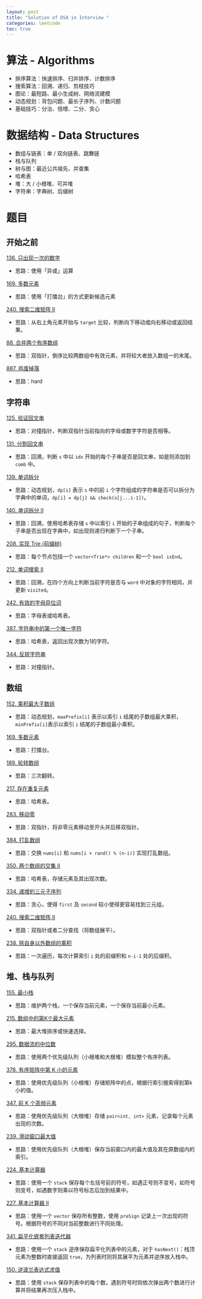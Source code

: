 ```yaml
---
layout: post
title: "Solution of DSA in Interview "
categories: leetcode
toc: true
---
```


# 算法 - Algorithms
- 排序算法：快速排序、归并排序、计数排序
- 搜索算法：回溯、递归、剪枝技巧
- 图论：最短路、最小生成树、网络流建模
- 动态规划：背包问题、最长子序列、计数问题
- 基础技巧：分治、倍增、二分、贪心

# 数据结构 - Data Structures
- 数组与链表：单 / 双向链表、跳舞链
- 栈与队列
- 树与图：最近公共祖先、并查集
- 哈希表
- 堆：大 / 小根堆、可并堆
- 字符串：字典树、后缀树

# 题目

## 开始之前

[136. 只出现一次的数字](https://leetcode.cn/problems/single-number/)

- 思路：使用「异或」运算

[169. 多数元素](https://leetcode.cn/problems/majority-element/)

- 思路：使用「打擂台」的方式更新候选元素

[240. 搜索二维矩阵 II](https://leetcode.cn/problems/search-a-2d-matrix-ii/)

- 思路：从右上角元素开始与 `target` 比较，判断向下移动或向右移动或返回结果。

[88. 合并两个有序数组](https://leetcode.cn/problems/merge-sorted-array/)

- 思路：双指针，倒序比较两数组中有效元素，并将较大者放入数组一的末尾。

[887. 鸡蛋掉落](https://leetcode.cn/problems/super-egg-drop/)

- 思路：hard

## 字符串

[125. 验证回文串](https://leetcode.cn/problems/valid-palindrome/)

- 思路：对撞指针，判断双指针当前指向的字母或数字字符是否相等。

[131. 分割回文串](https://leetcode.cn/problems/palindrome-partitioning/)

- 思路：回溯，判断 `s` 中以 `idx` 开始的每个子串是否是回文串，如是则添加到 `comb` 中。

[139. 单词拆分](https://leetcode.cn/problems/word-break/)

- 思路：动态规划，`dp[i]` 表示 `s` 中的前 `i` 个字符组成的字符串是否可以拆分为字典中的单词，`dp[i] = dp[j] && check(s[j...i-1])`。

[140. 单词拆分 II](https://leetcode.cn/problems/word-break-ii/)

- 思路：回溯，使用哈希表存储 `s` 中以索引 `i` 开始的子串组成的句子，判断每个子串是否出现在字典中，如出现则递归判断下一个子串。

[208. 实现 Trie (前缀树)](https://leetcode.cn/problems/implement-trie-prefix-tree/)

- 思路：每个节点包括一个 `vector<Trie*> children` 和一个 `bool isEnd`。

[212. 单词搜索 II](https://leetcode.cn/problems/word-search-ii/)

- 思路：回溯，在四个方向上判断当前字符是否与 `word` 中对象的字符相同，并更新 `visited`。

[242. 有效的字母异位词](https://leetcode.cn/problems/valid-anagram/)

- 思路：字母表或哈希表。

[387. 字符串中的第一个唯一字符](https://leetcode.cn/problems/first-unique-character-in-a-string/)

- 思路：哈希表，返回出现次数为1的字符。

[344. 反转字符串](https://leetcode.cn/problems/reverse-string/)

- 思路：对撞指针。

## 数组

[152. 乘积最大子数组](https://leetcode.cn/problems/maximum-product-subarray/)

- 思路：动态规划，`maxPrefix[i]` 表示以索引 `i` 结尾的子数组最大乘积，`minPrefix[i]`表示以索引 `i` 结尾的子数组最小乘积。

[169. 多数元素](https://leetcode.cn/problems/majority-element/)

- 思路：打擂台。

[189. 轮转数组](https://leetcode.cn/problems/rotate-array/)

- 思路：三次翻转。

[217. 存在重复元素](https://leetcode.cn/problems/contains-duplicate/)

- 思路：哈希表。

[283. 移动零](https://leetcode.cn/problems/move-zeroes/)

- 思路：双指针，将非零元素移动至开头并后移双指针。

[384. 打乱数组](https://leetcode.cn/problems/shuffle-an-array/)

- 思路：交换 `nums[i]` 和 `nums[i + rand() % (n-i)]` 实现打乱数组。

[350. 两个数组的交集 II](https://leetcode.cn/problems/intersection-of-two-arrays-ii/)

- 思路：哈希表，存储元素及其出现次数。

[334. 递增的三元子序列](https://leetcode.cn/problems/increasing-triplet-subsequence/)

- 思路：贪心，使得 `first` 及 `second` 较小使得更容易找到三元组。

[240. 搜索二维矩阵 II](https://leetcode.cn/problems/search-a-2d-matrix-ii/)

- 思路：双指针或者二分查找（将数组展平）。

[238. 除自身以外数组的乘积](https://leetcode.cn/problems/product-of-array-except-self/)

- 思路：一次遍历，每次计算索引 `i` 处的前缀积和 `n-i-1` 处的后缀积。

## 堆、栈与队列

[155. 最小栈](https://leetcode.cn/problems/min-stack/)

- 思路：维护两个栈，一个保存当前元素，一个保存当前最小元素。

[215. 数组中的第K个最大元素](https://leetcode.cn/problems/kth-largest-element-in-an-array/)

- 思路：最大堆排序或快速选择。

[295. 数据流的中位数](https://leetcode.cn/problems/find-median-from-data-stream/)

- 思路：使用两个优先级队列（小根堆和大根堆）模拟整个有序列表。

[378. 有序矩阵中第 K 小的元素](https://leetcode.cn/problems/kth-smallest-element-in-a-sorted-matrix/)

- 思路：使用优先级队列（小根堆）存储矩阵中的点，根据行索引搜索得到第k小的值。

[347. 前 K 个高频元素](https://leetcode.cn/problems/top-k-frequent-elements/)

- 思路：使用优先级队列（大根堆）存储 `pair<int, int>` 元素，记录每个元素出现的次数。

[239. 滑动窗口最大值](https://leetcode.cn/problems/sliding-window-maximum/)

- 思路：使用优先级队列（大根堆）保存当前窗口内的最大值及其在原数组内的索引。

[224. 基本计算器](https://leetcode.cn/problems/basic-calculator/)

- 思路：使用一个 `stack` 保存每个左括号前的符号，如遇正号则不变号，如符号则变号，如遇数字则乘以符号标志后加到结果中。

[227. 基本计算器 II](https://leetcode.cn/problems/basic-calculator-ii/)

- 思路：使用一个 `vector` 保存所有整数，使用 `preSign` 记录上一次出现的符号。根据符号的不同对当前整数进行不同处理。

[341. 扁平化嵌套列表迭代器](https://leetcode.cn/problems/flatten-nested-list-iterator/)

- 思路：使用一个 `stack` 逆序保存扁平化列表中的元素，对于 `hasNext()`：栈顶元素为整数时直接返回 `true`，为列表时则将其展平为元素并逆序放入栈中。

[150. 逆波兰表达式求值](https://leetcode.cn/problems/evaluate-reverse-polish-notation/)

- 思路：使用 `stack` 保存列表中的每个数，遇到符号时则依次弹出两个数进行计算并将结果再次压入栈中。